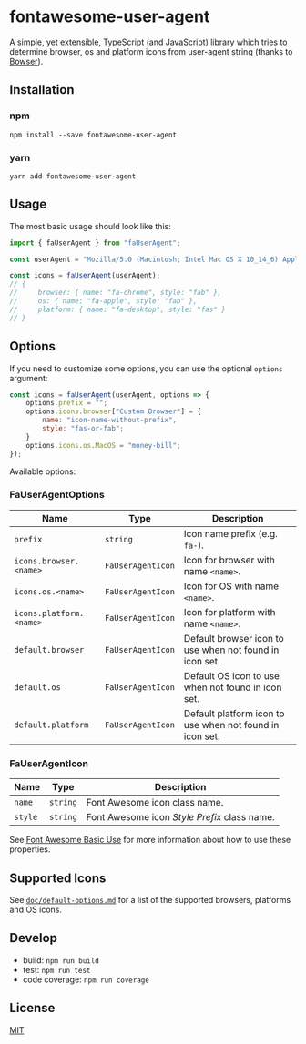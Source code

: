 # fontawesome-user-agent

A simple, yet extensible, TypeScript (and JavaScript) library which tries to determine browser, os and platform icons from user-agent string (thanks to [Bowser](https://github.com/lancedikson/bowser)).

## Installation

### npm

```text
npm install --save fontawesome-user-agent
```

### yarn

```text
yarn add fontawesome-user-agent
```

## Usage

The most basic usage should look like this:

```js
import { faUserAgent } from "faUserAgent";

const userAgent = "Mozilla/5.0 (Macintosh; Intel Mac OS X 10_14_6) AppleWebKit/537.36 (KHTML, like Gecko) Chrome/76.0.3809.100 Safari/537.36";

const icons = faUserAgent(userAgent);
// {
//     browser: { name: "fa-chrome", style: "fab" },
//     os: { name: "fa-apple", style: "fab" },
//     platform: { name: "fa-desktop", style: "fas" }
// }
```

## Options

If you need to customize some options, you can use the optional `options` argument:

```js
const icons = faUserAgent(userAgent, options => {
    options.prefix = "";
    options.icons.browser["Custom Browser"] = {
        name: "icon-name-without-prefix",
        style: "fas-or-fab";
    }
    options.icons.os.MacOS = "money-bill";
});
```

Available options:

### FaUserAgentOptions

Name | Type | Description
--- | --- | ---
`prefix` | `string` | Icon name prefix (e.g. `fa-`).
`icons.browser.<name>` | `FaUserAgentIcon` | Icon for browser with name `<name>`.
`icons.os.<name>` | `FaUserAgentIcon` | Icon for OS with name `<name>`.
`icons.platform.<name>` | `FaUserAgentIcon` | Icon for platform with name `<name>`.
`default.browser` | `FaUserAgentIcon` | Default browser icon to use when not found in icon set.
`default.os` | `FaUserAgentIcon` | Default OS icon to use when not found in icon set.
`default.platform` | `FaUserAgentIcon` | Default platform icon to use when not found in icon set.

### FaUserAgentIcon

Name | Type | Description
--- | --- | ---
`name` | `string` | Font Awesome icon class name.
`style` | `string` | Font Awesome icon _Style Prefix_ class name.

See [Font Awesome Basic Use](https://fontawesome.com/how-to-use/on-the-web/referencing-icons/basic-use) for more information about how to use these properties.

## Supported Icons

See [`doc/default-options.md`](https://github.com/bbenoist/fontawesome-user-agent/blob/master/doc/default-options.md) for a list of the supported browsers, platforms and OS icons.

## Develop

* build: `npm run build`
* test: `npm run test`
* code coverage: `npm run coverage`

## License

[MIT](https://github.com/bbenoist/fontawesome-user-agent/blob/master/LICENSE)
